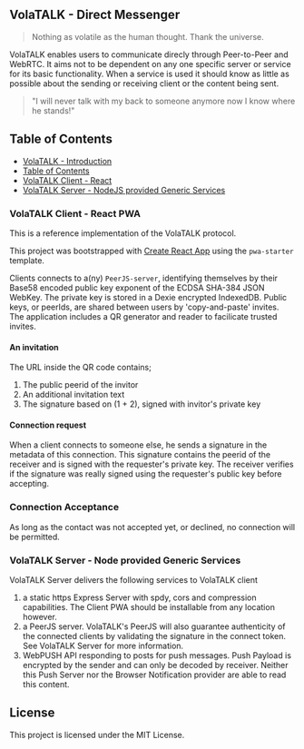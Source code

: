 ## VolaTALK - Direct Messenger

> Nothing as volatile as the human thought. Thank the universe.

VolaTALK enables users to communicate direcly through Peer-to-Peer and WebRTC. It aims not to be dependent on any one specific server or service for its basic functionality. When a service is used it should know as little as possible about the sending or receiving client or the content being sent. 

> "I will never talk with my back to someone anymore now I know where he stands!" 

## Table of Contents

- [VolaTALK - Introduction](#VolaTALK---Encrypted-peer-to-peer-Messenger-PWA)
- [Table of Contents](#table-of-contents)
- [VolaTALK Client - React](#VolaTALK-Client---React)
- [VolaTALK Server - NodeJS provided Generic Services](#volatalk-server---node-provided-generic-services)

### VolaTALK Client - React PWA

This is a reference implementation of the VolaTALK protocol.

This project was bootstrapped with [Create React App](https://github.com/facebookincubator/create-react-app) using the `pwa-starter` template.

Clients connects to a(ny) `PeerJS-server`, identifying themselves by their Base58 encoded public key exponent of the ECDSA SHA-384 JSON WebKey.
The private key is stored in a Dexie encrypted IndexedDB.
Public keys, or peerIds, are shared between users by 'copy-and-paste' invites. The application includes a QR generator and reader to facilicate trusted invites. 

#### An invitation
The URL inside the QR code contains;

1. The public peerid of the invitor
2. An additional invitation text 
3. The signature based on (1 + 2), signed with invitor's private key

#### Connection request
When a client connects to someone else, he sends a signature in the metadata of this connection. This signature contains the peerid of the receiver and is signed with the requester's private key. The receiver verifies if the signature was really signed using the requester's public key before accepting.

### Connection Acceptance
As long as the contact was not accepted yet, or declined, no connection will be permitted.  


### VolaTALK Server - Node provided Generic Services

VolaTALK Server delivers the following services to VolaTALK client

1. a static https Express Server with spdy, cors and compression capabilities. The Client PWA should be installable from any location however. 
2. a PeerJS server. VolaTALK's PeerJS will also guarantee authenticity of the connected clients by validating the signature in the connect token. See VolaTALK Server for more information.
3. WebPUSH API responding to posts for push messages. Push Payload is encrypted by the sender and can only be decoded by receiver. Neither this Push Server nor the Browser Notification provider are able to read this content. 



## License

This project is licensed under the MIT License.
